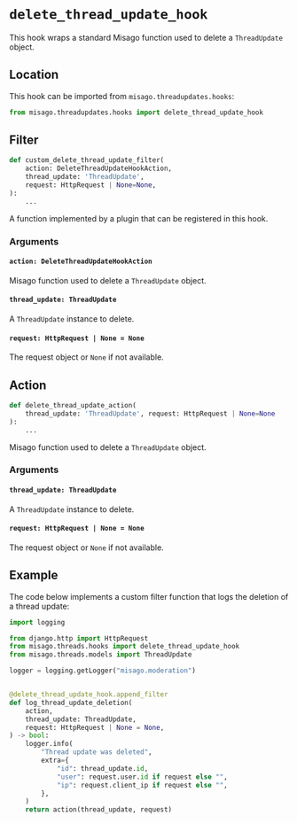 # `delete_thread_update_hook`

This hook wraps a standard Misago function used to delete a `ThreadUpdate` object.


## Location

This hook can be imported from `misago.threadupdates.hooks`:

```python
from misago.threadupdates.hooks import delete_thread_update_hook
```


## Filter

```python
def custom_delete_thread_update_filter(
    action: DeleteThreadUpdateHookAction,
    thread_update: 'ThreadUpdate',
    request: HttpRequest | None=None,
):
    ...
```

A function implemented by a plugin that can be registered in this hook.


### Arguments

#### `action: DeleteThreadUpdateHookAction`

Misago function used to delete a `ThreadUpdate` object.


#### `thread_update: ThreadUpdate`

A `ThreadUpdate` instance to delete.


#### `request: HttpRequest | None = None`

The request object or `None` if not available.


## Action

```python
def delete_thread_update_action(
    thread_update: 'ThreadUpdate', request: HttpRequest | None=None
):
    ...
```

Misago function used to delete a `ThreadUpdate` object.


### Arguments

#### `thread_update: ThreadUpdate`

A `ThreadUpdate` instance to delete.


#### `request: HttpRequest | None = None`

The request object or `None` if not available.


## Example

The code below implements a custom filter function that logs the deletion of a thread update:

```python
import logging

from django.http import HttpRequest
from misago.threads.hooks import delete_thread_update_hook
from misago.threads.models import ThreadUpdate

logger = logging.getLogger("misago.moderation")


@delete_thread_update_hook.append_filter
def log_thread_update_deletion(
    action,
    thread_update: ThreadUpdate,
    request: HttpRequest | None = None,
) -> bool:
    logger.info(
        "Thread update was deleted",
        extra={
            "id": thread_update.id,
            "user": request.user.id if request else "",
            "ip": request.client_ip if request else "",
        },
    )
    return action(thread_update, request)
```